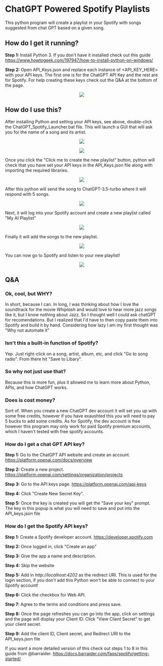# ChatGPT Powered Spotify Playlists 
This python program will create a playlist in your Spotify with songs suggested from chat GPT based on a given song.





## How do I get it running?
**Step 1:** Install Python 3. If you don't have it installed check out this guide https://www.howtogeek.com/197947/how-to-install-python-on-windows/

**Step 2:** Open API_Keys.json and replace each instance of <API_KEY_HERE> with your API keys. The first one is for the ChatGPT API Key and the rest are for Spotify. For help creating these keys check out the Q&A at the bottom of the page.

<p align="center"><img src="https://github.com/user-attachments/assets/9731740f-3bc4-4690-a89a-c2cf099e0b9b"/> </p>





## **How do I use this?**

After installing Python and setting your API keys, see above, double-click the ChatGPT_Spotify_Launcher.bat file. This will launch a GUI that will ask you for the name of a song and its artist. 
<p align="center"><img src="https://github.com/user-attachments/assets/724a9a35-f470-40fc-ac78-581e15607f00"/> </p>
<p align="center"><img src="https://github.com/user-attachments/assets/d5a4a872-9d29-47b0-aea6-f707356665f7"/> </p>

Once you click the "Click me to create the new playlist" button, python will check that you have set your API keys in the API_Keys.json file along with importing the required libraries.

<p align="center"><img src="https://github.com/user-attachments/assets/83b0fd73-5435-4d31-9130-afa2895ec2d6"/> </p>

After this python will send the song to ChatGPT-3.5-turbo where it will respond with 5 songs.

<p align="center"><img src="https://github.com/user-attachments/assets/3312cdd2-bb4d-47ce-ae43-fe0e3aaeb4c4"/> </p>

Next, it will log into your Spotify account and create a new playlist called "My AI Playlist"

<p align="center"><img src="https://github.com/user-attachments/assets/d88b169b-557e-457d-96fe-36294bced6a2"/> </p>

Finally it will add the songs to the new playlist.

<p align="center"><img src="https://github.com/user-attachments/assets/58be30c7-c442-489b-9bb9-5da182f81eba"/> </p>

You can now go to Spotify and listen to your new playlist!

<p align="center"><img src="https://github.com/user-attachments/assets/dc7b582f-1a35-412f-9d4f-9e5ffe878c8c"/> </p>





## Q&A

### Ok, cool, but WHY?


In short, because I can. 
In long, I was thinking about how I love the soundtrack for the movie _Whiplash_ and would love to hear more jazz songs like it, but I know nothing about Jazz. So I thought well I could ask chatGPT for recomendations. But I realized that I'd have to then copy paste them into Spotify and build it by hand. Considering how lazy I am my first thought was "Why not automate it"


### Isn't this a built-in function of Spotify?


Yep. Just right-click on a song, artist, album, etc, and click "Go to song radio". From there hit "Save to Libary". 


### So why not just use that?


Because this is more fun, plus it allowed me to learn more about Python, APIs, and how ChatGPT works.


### Does is cost money?

Sort of. When you create a new ChatGPT dev account it will set you up with some free credits, however if you have exaushted this you will need to pay 5 bucks to add some credits. As for Spotify, the dev account is free however this program may only work for paid Spotify premium accounts, which I haven't tested with free spotify accounts.


### How do I get a chat GPT API key?


**Step 1:** Go to the ChatGPT API website and create an account. https://platform.openai.com/docs/overview

**Step 2:** Create a new project. https://platform.openai.com/settings/organization/projects

**Step 3:** Go to the API keys page. https://platform.openai.com/api-keys

**Step 4:** Click "Create New Secret Key".  

**Step 5:** Once the key is created you will get the "Save your key" prompt. The key in this popup is what you will need to save and put into the API_keys.json file


### How do I get the Spotify API keys?


**Step 1:** Create a Spotify developer account. https://developer.spotify.com

**Step 2:** Once logged in, click "Create an app"

**Step 3:** Give the app a name and description. 

**Step 4:** Skip the website

**Step 5:** Add in _http://localhost:4202_ as the redirect URI. This is used for the login section, if you don't add this Python won't be able to connect to your Spotify account!

**Step 6:** Click the checkbox for Web API.

**Step 7:** Agree to the terms and conditions and press save.

**Step 8:** Once the page refreshes you can go into the app, click on settings and the page will display your Client ID. Click "View Client Secret" to get your client secret.

**Step 9:** Add the client ID, Client secret, and Redirect URI to the API_keys.json file

If you want a more detailed version of this check out steps 1 to 8 in this guide from @barraider. https://docs.barraider.com/faqs/spotify/getting-started/
